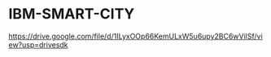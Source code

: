 # IBM-SMART-CITY
https://drive.google.com/file/d/1ILyxOOp66KemULxW5u6upy2BC6wVilSf/view?usp=drivesdk
